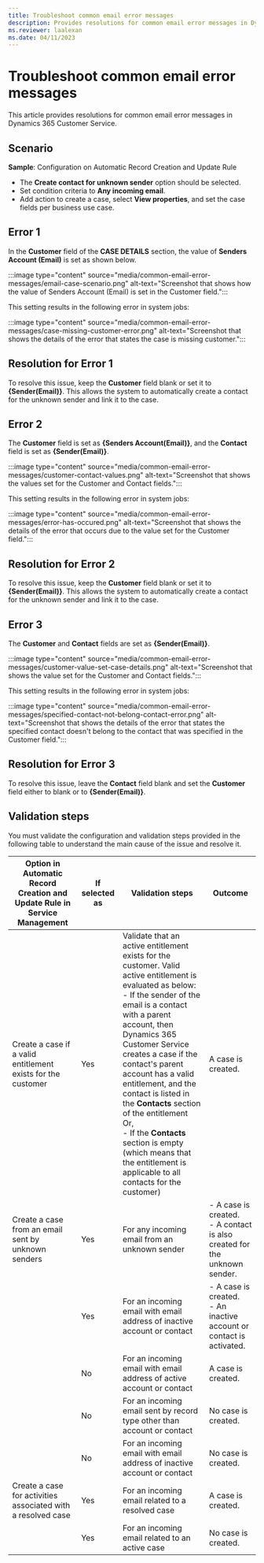 ```yaml
---
title: Troubleshoot common email error messages
description: Provides resolutions for common email error messages in Dynamics 365 Customer Service.
ms.reviewer: laalexan
ms.date: 04/11/2023
---
```

# Troubleshoot common email error messages 

This article provides resolutions for common email error messages in Dynamics 365 Customer Service.

## Scenario

**Sample**: Configuration on Automatic Record Creation and Update Rule

- The **Create contact for unknown sender** option should be selected.
- Set condition criteria to **Any incoming email**.
- Add action to create a case, select **View properties**, and set the case fields per business use case.

## Error 1

In the **Customer** field of the **CASE DETAILS** section, the value of **Senders Account (Email)** is set as shown below.

:::image type="content" source="media/common-email-error-messages/email-case-scenario.png" alt-text="Screenshot that shows how the value of Senders Account (Email) is set in the Customer field.":::

This setting results in the following error in system jobs:

:::image type="content" source="media/common-email-error-messages/case-missing-customer-error.png" alt-text="Screenshot that shows the details of the error that states the case is missing customer.":::

## Resolution for Error 1

To resolve this issue, keep the **Customer** field blank or set it to **{Sender(Email)}**. This allows the system to automatically create a contact for the unknown sender and link it to the case.

## Error 2

The **Customer** field is set as **{Senders Account(Email)}**, and the **Contact** field is set as **{Sender(Email)}**.

:::image type="content" source="media/common-email-error-messages/customer-contact-values.png" alt-text="Screenshot that shows the values set for the Customer and Contact fields.":::

This setting results in the following error in system jobs:

:::image type="content" source="media/common-email-error-messages/error-has-occured.png" alt-text="Screenshot that shows the details of the error that occurs due to the value set for the Customer field.":::

## Resolution for Error 2

To resolve this issue, keep the **Customer** field blank or set it to **{Sender(Email)}**. This allows the system to automatically create a contact for the unknown sender and link it to the case.

## Error 3

The **Customer** and **Contact** fields are set as **{Sender(Email)}**.

:::image type="content" source="media/common-email-error-messages/customer-value-set-case-details.png" alt-text="Screenshot that shows the value set for the Customer and Contact fields.":::

This setting results in the following error in system jobs:

:::image type="content" source="media/common-email-error-messages/specified-contact-not-belong-contact-error.png" alt-text="Screenshot that shows the details of the error that states the specified contact doesn't belong to the contact that was specified in the Customer field.":::

## Resolution for Error 3

To resolve this issue, leave the **Contact** field blank and set the **Customer** field either to blank or to **{Sender(Email)}**.

## Validation steps

You must validate the configuration and validation steps provided in the following table to understand the main cause of the issue and resolve it.

|Option in Automatic Record Creation and Update Rule in Service Management  |If selected as  |Validation steps  |Outcome  |
|---------|---------|---------|---------|
|Create a case if a valid entitlement exists for the customer     |  Yes     |  Validate that an active entitlement exists for the customer. Valid active entitlement is evaluated as below:  </br> - If the sender of the email is a contact with a parent account, then Dynamics 365 Customer Service creates a case if the contact's parent account has a valid entitlement, and the contact is listed in the **Contacts** section of the entitlement </br> Or, </br> - If the **Contacts** section is empty (which means that the entitlement is applicable to all contacts for the customer) |   A case is created.      |
|Create a case from an email sent by unknown senders     |   Yes       |        For any incoming email from an unknown sender |     - A case is created. </br>  - A contact is also created for the unknown sender.|
|     |   Yes      |    For an incoming email with email address of inactive account or contact     |   - A case is created. </br> - An inactive account or contact is activated.|
|     |   No      |     For an incoming email with email address of active account or contact   |  A case is created.       |
|    |     No    |      For an incoming email sent by record type other than account or contact   |    No case is created.     |
|  |   No      |     For an incoming email with email address of inactive account or contact    |  No case is created.           |
|Create a case for activities associated with a resolved case     |    Yes     |   For an incoming email related to a resolved case      |    A case is created.     |
|   |    Yes      |   For an incoming email related to an active case         |   No case is created.      |
